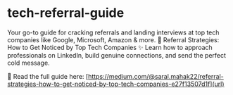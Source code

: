 # tech-referral-guide
Your go-to guide for cracking referrals and landing interviews at top tech companies like Google, Microsoft, Amazon &amp; more. 🚀
Referral Strategies: How to Get Noticed by Top Tech Companies
✨ Learn how to approach professionals on LinkedIn, build genuine connections, and send the perfect cold message.

📖 Read the full guide here: 
[https://medium.com/@saral.mahak22/referral-strategies-how-to-get-noticed-by-top-tech-companies-e27f13507d1f](url)
